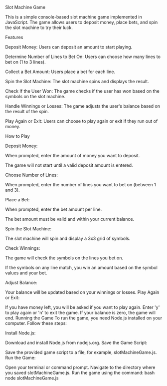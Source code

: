 Slot Machine Game

This is a simple console-based slot machine game implemented in JavaScript. The game allows users to deposit money, place bets, and spin the slot machine to try their luck.

Features

Deposit Money: Users can deposit an amount to start playing.

Determine Number of Lines to Bet On: Users can choose how many lines to bet on (1 to 3 lines).

Collect a Bet Amount: Users place a bet for each line.

Spin the Slot Machine: The slot machine spins and displays the result.

Check If the User Won: The game checks if the user has won based on the symbols on the slot machine.

Handle Winnings or Losses: The game adjusts the user's balance based on the result of the spin.

Play Again or Exit: Users can choose to play again or exit if they run out of money.

How to Play

Deposit Money:


When prompted, enter the amount of money you want to deposit.

The game will not start until a valid deposit amount is entered.

Choose Number of Lines:


When prompted, enter the number of lines you want to bet on (between 1 and 3).

Place a Bet:


When prompted, enter the bet amount per line.

The bet amount must be valid and within your current balance.

Spin the Slot Machine:


The slot machine will spin and display a 3x3 grid of symbols.

Check Winnings:


The game will check the symbols on the lines you bet on.

If the symbols on any line match, you win an amount based on the symbol values and your bet.

Adjust Balance:

Your balance will be updated based on your winnings or losses.
Play Again or Exit:

If you have money left, you will be asked if you want to play again.
Enter 'y' to play again or 'n' to exit the game.
If your balance is zero, the game will end.
Running the Game
To run the game, you need Node.js installed on your computer. Follow these steps:

Install Node.js:

Download and install Node.js from nodejs.org.
Save the Game Script:

Save the provided game script to a file, for example, slotMachineGame.js.
Run the Game:

Open your terminal or command prompt.
Navigate to the directory where you saved slotMachineGame.js.
Run the game using the command:
bash
node slotMachineGame.js
